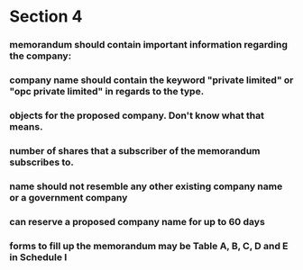 # Section 4 

### memorandum should contain important information regarding the company:

### company name should contain the keyword "private limited" or "opc private limited" in regards to the type. 

### objects for the proposed company. Don't know what that means. 

### number of shares that a subscriber of the memorandum subscribes to. 

### name should not resemble any other existing company name or a government company 

### can reserve a proposed company name for up to 60 days

### forms to fill up the memorandum may be Table A, B, C, D and E in Schedule I 